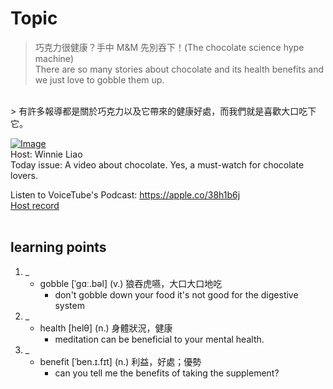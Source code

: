 # Topic

> 巧克力很健康？手中 M&M 先別吞下！(The chocolate science hype machine) <br>
> There are so many stories about chocolate and its health benefits and we just love to gobble them up.
 <br>
> 有許多報導都是關於巧克力以及它帶來的健康好處，而我們就是喜歡大口吃下它。 <br>

[![Image](https://cdn.voicetube.com/assets/thumbnails/_Ch5ClOB9AE.jpg)](https://www.youtube.com/embed/_Ch5ClOB9AE?rel=0&showinfo=0&cc_load_policy=0&controls=1&autoplay=1&iv_load_policy=3&playsinline=1&wmode=transparent&start=28&end=34&enablejsapi=1&origin=https://tw.voicetube.com&widgetid=1)<br>
Host: Winnie Liao
<br>Today issue: A video about chocolate. Yes, a must-watch for chocolate lovers.

Listen to VoiceTube's Podcast: https://apple.co/38h1b6j
<br>
[Host record](https://cdn.voicetube.com/everyday_records/4470/1594806322.mp3)
<br><br>
## learning points
1. _
	* gobble  [ˈɡɑː.bəl] (v.) 狼吞虎嚥，大口大口地吃
        - don't gobble down your food it's not good for the digestive system
2. _
	* health [helθ] (n.) 身體狀況，健康
        - meditation can be beneficial to your mental health.
3. _
	* benefit [ˈben.ɪ.fɪt] (n.) 利益，好處；優勢
        - can you tell me the benefits of taking the supplement?
